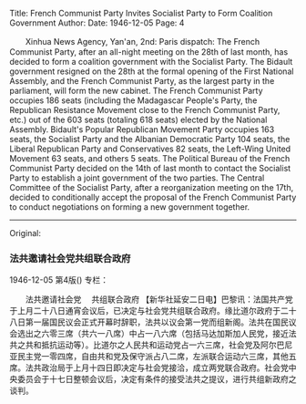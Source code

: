 Title: French Communist Party Invites Socialist Party to Form Coalition Government
Author:
Date: 1946-12-05
Page: 4

　　Xinhua News Agency, Yan'an, 2nd: Paris dispatch: The French Communist Party, after an all-night meeting on the 28th of last month, has decided to form a coalition government with the Socialist Party. The Bidault government resigned on the 28th at the formal opening of the First National Assembly, and the French Communist Party, as the largest party in the parliament, will form the new cabinet. The French Communist Party occupies 186 seats (including the Madagascar People's Party, the Republican Resistance Movement close to the French Communist Party, etc.) out of the 603 seats (totaling 618 seats) elected by the National Assembly. Bidault's Popular Republican Movement Party occupies 163 seats, the Socialist Party and the Albanian Democratic Party 104 seats, the Liberal Republican Party and Conservatives 82 seats, the Left-Wing United Movement 63 seats, and others 5 seats. The Political Bureau of the French Communist Party decided on the 14th of last month to contact the Socialist Party to establish a joint government of the two parties. The Central Committee of the Socialist Party, after a reorganization meeting on the 17th, decided to conditionally accept the proposal of the French Communist Party to conduct negotiations on forming a new government together.



<hr /> 

Original: 


### 法共邀请社会党共组联合政府

1946-12-05
第4版()
专栏：

　　法共邀请社会党
  　共组联合政府
    【新华社延安二日电】巴黎讯：法国共产党于上月二十八日通宵会议后，已决定与社会党共组联合政府。缘比道尔政府于二十八日第一届国民议会正式开幕时辞职，法共以议会第一党而组新阁。法共在国民议会选出之六零三席（共六一八席）中占一八六席（包括马达加斯加人民党，接近法共之共和抵抗运动等）。比道尔之人民共和运动党占一六三席，社会党及阿尔巴尼亚民主党一零四席，自由共和党及保守派占八二席，左派联合运动六三席，其他五席。法共政治局于上月十四日即决定与社会党接洽，成立两党联合政府。社会党中央委员会于十七日整顿会议后，决定有条件的接受法共之提议，进行共组新政府之谈判。
